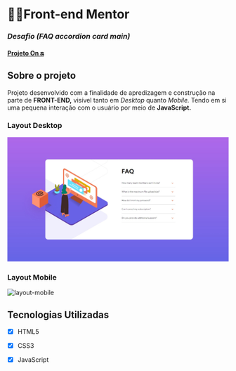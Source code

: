<h1>👨‍💻Front-end Mentor</h1>
<h3><i>Desafio (FAQ accordion card main)</i></h3>

<h4>
<a href="https://yohan-marques.github.io/FAQ-accordion-card-main/">Projeto On 🔛</a>
</h4>

<h2>Sobre o projeto</h2>


<p>Projeto desenvolvido com a finalidade de apredizagem e construção na parte de <strong>FRONT-END,</strong> visível tanto em <i>Desktop</i> quanto <i>Mobile. </i> Tendo em si uma pequena interação com o usuário por  meio de <strong>JavaScript.</strong></p> 

<h3>Layout Desktop</h3>
<img  src="gif/desktop.jpg" alt="gif-projeto">

<h3>Layout Mobile</h3>
<img src="gif/mobile.gif" alt="layout-mobile">



<h2>Tecnologias Utilizadas</h2>

- [x] HTML5
- [x] CSS3
- [x] JavaScript

